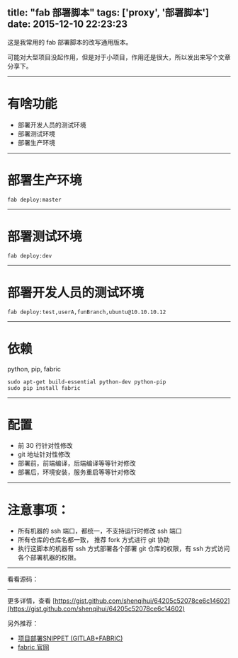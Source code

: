 title: "fab 部署脚本"
tags: ['proxy', '部署脚本']
date: 2015-12-10 22:23:23
---

这是我常用的 fab 部署脚本的改写通用版本。

可能对大型项目没起作用，但是对于小项目，作用还是很大，所以发出来写个文章分享下。


<!--more-->

---

# 有啥功能
* 部署开发人员的测试环境
* 部署测试环境
* 部署生产环境

---

# 部署生产环境
```
fab deploy:master
```

---

# 部署测试环境
```
fab deploy:dev
```

---
# 部署开发人员的测试环境
```
fab deploy:test,userA,funBranch,ubuntu@10.10.10.12
```

---

# 依赖
python, pip, fabric
```
sudo apt-get build-essential python-dev python-pip
sudo pip install fabric
```

---

# 配置
* 前 30 行针对性修改
* git 地址针对性修改
* 部署前，前端编译，后端编译等等针对修改
* 部署后，环境安装，服务重启等等针对修改

---

# 注意事项：
* 所有机器的 ssh 端口，都统一，不支持运行时修改 ssh 端口
* 所有仓库的仓库名都一致， 推荐 fork 方式进行 git 协助
* 执行这脚本的机器有 ssh 方式部署各个部署 git 仓库的权限，有 ssh 方式访问各个部署机器的权限。

---

看看源码：
<script src="http://gist.stutostu.com/shenqihui/64205c52078ce6c14602.js?file=fabfile.py"></script>

---

更多详情，查看 [https://gist.github.com/shenqihui/64205c52078ce6c14602](https://gist.github.com/shenqihui/64205c52078ce6c14602)

另外推荐：
* [项目部署SNIPPET (GITLAB+FABRIC)](http://lvyaojia.sinaapp.com/2015/01/%E9%A1%B9%E7%9B%AE%E9%83%A8%E7%BD%B2snippet-gitlabfabric/)
* [fabric 官网](http://www.fabfile.org/)
